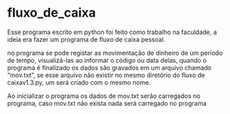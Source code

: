 # fluxo_de_caixa

Esse programa escrito em python foi feito como trabalho na faculdade, a ideia era fazer um programa de fluxo de caixa pessoal.

no programa se pode registar as movimentação de dinheiro de um período de tempo, visualizá-las ao informar o código ou data delas, quando o programa é finalizado os dados são gravados em um arquivo chamado “mov.txt”, se esse arquivo não existir no mesmo diretório do fluxo de caixav1.3.py, um será criado com o mesmo nome.

Ao inicializar o programa os dados de mov.txt serão carregados no programa, caso mov.txt não exista nada será carregado no programa
